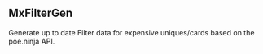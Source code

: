 ## MxFilterGen  
  
Generate up to date Filter data for expensive uniques/cards based on the poe.ninja API.  